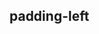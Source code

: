 ## padding-left


<!-- CSSJSON.padding-left.description -->

<!-- CSSJSON.padding-left.syntax -->

<!-- CSSJSON.padding-left.values -->

<!-- CSSJSON.padding-left.compatibility -->

<!-- CSSJSON.padding-left.reference -->